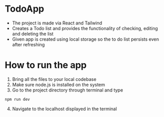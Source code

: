 # TodoApp

- The project is made via React and Tailwind
- Creates a Todo list and provides the functionality of checking, editing and deleting the list 
- Given app is created using local storage so the to do list persists even after refreshing

# How to run the app

1. Bring all the files to your local codebase
2. Make sure node.js is installed on the system
3. Go to the project directory through terminal and type
```
npm run dev
```
4. Navigate to the localhost displayed in the terminal



